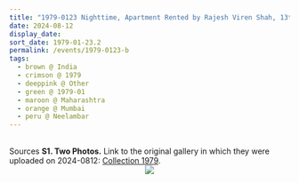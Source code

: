 ```yaml
---
title: "1979-0123 Nighttime, Apartment Rented by Rajesh Viren Shah, 13th Floor, Neelambar, Pedder Road, Mumbai, Maharashtra, India"
date: 2024-08-12
display_date: 
sort_date: 1979-01-23.2
permalink: /events/1979-0123-b
tags:
  - brown @ India
  - crimson @ 1979
  - deeppink @ Other
  - green @ 1979-01
  - maroon @ Maharashtra
  - orange @ Mumbai
  - peru @ Neelambar
---
```


<br>

<wave-list>
  <list-title color="DarkSeaGreen" width="40">Sources</list-title>
  <list-item color="BlanchedAlmond"  width="280"><b>S1. Two Photos.</b> Link to the original gallery in which they were uploaded on 2024-0812: <a href="https://eternalmoments.smugmug.com/Collections/Patricia-Proenza-Collection/1979/">Collection 1979</a>.</list-item>
</wave-list>

<div style="text-align: center"><img src="https://pub-bcc3cbe9b1e94ba1ac28915f7a3900fa.r2.dev/1979-0123_Nighttime_Apartment_Rented_by_Rajesh_Viren_Shah_13th_Floor_Neelambar_Pedder_Road_Mumbai_Maharashtra_India_01_(Photo_credit_Patricia_Proenza).jpg" /></div>
